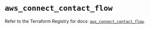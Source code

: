 # `aws_connect_contact_flow`

Refer to the Terraform Registry for docs: [`aws_connect_contact_flow`](https://registry.terraform.io/providers/hashicorp/aws/5.72.1/docs/resources/connect_contact_flow).
